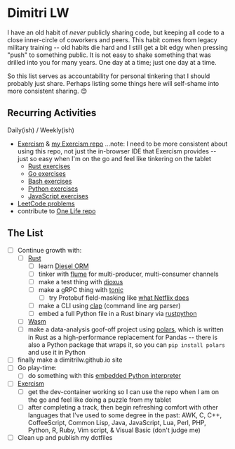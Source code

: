 # Dimitri LW

I have an old habit of _never_ publicly sharing code, but keeping all code to a
close inner-circle of coworkers and peers. This habit comes from legacy
military training -- old habits die hard and I still get a bit edgy
when pressing "push" to something public. It is not easy to shake something
that was drilled into you for many years. One day at a time; just one day at a time.

So this list serves as accountability for personal tinkering that I should
probably just share. Perhaps listing some things here will self-shame into
more consistent sharing. :blush:

## Recurring Activities

Daily(ish) / Weekly(ish)

- [Exercism](https://exercism.org/) &
  [my Exercism repo](https://github.com/dimitrilw/exercism)
  ...note: I need to be more consistent about using this repo, not just
  the in-browser IDE that Exercism provides -- just so easy when I'm
  on the go and feel like tinkering on the tablet
  - [Rust exercises](https://exercism.org/tracks/rust/exercises?status=available)
  - [Go exercises](https://exercism.org/tracks/go/exercises?status=available)
  - [Bash exercises](https://exercism.org/tracks/bash/exercises?status=available)
  - [Python exercises](https://exercism.org/tracks/python/exercises?status=available)
  - [JavaScript exercises](https://exercism.org/tracks/javascript/exercises?status=available)
- [LeetCode problems](https://leetcode.com/problemset/all/?status=NOT_STARTED)
- contribute to [One Life repo](https://github.com/avacore1337/OneLife)

## The List

- [ ] Continue growth with:
  - [ ] [Rust](https://www.rust-lang.org/)
    - [ ] learn [Diesel ORM](http://diesel.rs/)
    - [ ] tinker with [flume](https://github.com/zesterer/flume) for
          multi-producer, multi-consumer channels
    - [ ] make a test thing with [dioxus](https://dioxuslabs.com/)
    - [ ] make a gRPC thing with [tonic](https://github.com/hyperium/tonic)
      - [ ] try Protobuf field-masking like
            [what Netflix does](https://bit.ly/netflix-protobuf-field-masking)
    - [ ] make a CLI using [clap](https://github.com/clap-rs/clap) (command line arg parser)
    - [ ] embed a full Python file in a Rust binary via
          [rustpython](https://rustpython.github.io/)
  - [ ] [Wasm](https://webassembly.org/)
  - [ ] make a data-analysis goof-off project using
        [polars](https://github.com/pola-rs/polars), which is written in Rust
        as a high-performance replacement for Pandas -- there is also a Python
        package that wraps it, so you can `pip install polars` and use it in
        Python
- [ ] finally make a dimitrilw.github.io site
- [ ] Go play-time:
  - [ ] do something with this
        [embedded Python interpreter](https://github.com/kluctl/go-embed-python)
- [ ] [Exercism](https://exercism.org/)
  - [ ] get the dev-container working so I can use the repo when I am on the go
        and feel like doing a puzzle from my tablet
  - [ ] after completing a track, then begin refreshing comfort with other
        languages that I've used to some degree in the past:
        AWK, C, C++, CoffeeScript, Common Lisp, Java, JavaScript, Lua,
        Perl, PHP, Python, R, Ruby, Vim script, & Visual Basic (don't judge me)
- [ ] Clean up and publish my dotfiles
